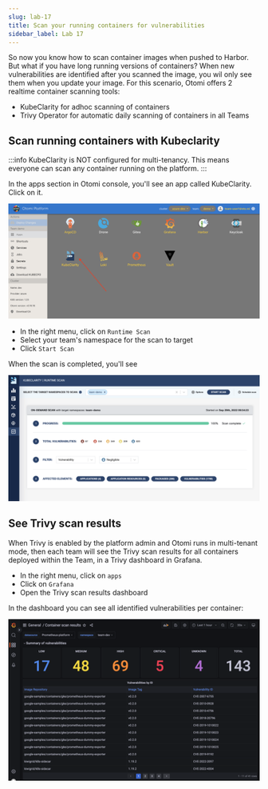 ```yaml
---
slug: lab-17
title: Scan your running containers for vulnerabilities
sidebar_label: Lab 17
---
```


So now you know how to scan container images when pushed to Harbor. But what if you have long running versions of containers? When new vulnerabilities are identified after you scanned the image, you wil only see them when you update your image. For this scenario, Otomi offers 2 realtime container scanning tools:

- KubeClarity for adhoc scanning of containers
- Trivy Operator for automatic daily scanning of containers in all Teams

## Scan running containers with Kubeclarity

:::info
KubeClarity is NOT configured for multi-tenancy. This means everyone can scan any container running on the platform.
:::

In the apps section in Otomi console, you'll see an app called KubeClarity. Click on it.

![kubecfg](../../img/team-app-kubeclarity.png)

- In the right menu, click on `Runtime Scan`
- Select your team's namespace for the scan to target
- Click `Start Scan`

When the scan is completed, you'll see

![kubecfg](../../img/kubeclarity-scan-results.png)

## See Trivy scan results

When Trivy is enabled by the platform admin and Otomi runs in multi-tenant mode, then each team will see the Trivy scan results for all containers deployed within the Team, in a Trivy dashboard in Grafana.

- In the right menu, click on `apps`
- Click on `Grafana`
- Open the Trivy scan results dashboard

In the dashboard you can see all identified vulnerabilities per container:

![kubecfg](../../img/trivy-dashboard.png)



